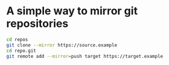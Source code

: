 # A simple way to mirror git repositories

```bash
cd repos
git clone --mirror https://source.example
cd repo.git
git remote add --mirror=push target https://target.example
```
